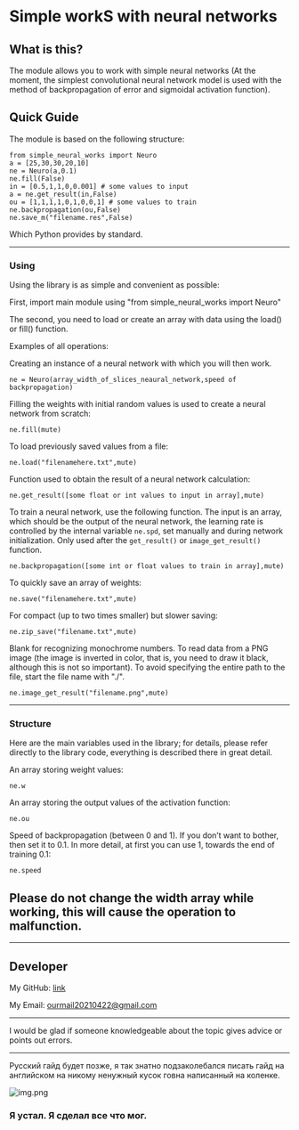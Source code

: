 # Simple workS with neural networks #

## What is this? ##
The module allows you to work with simple neural networks (At the moment, the simplest convolutional neural network model is used with the method of backpropagation of error and sigmoidal activation function).

## Quick Guide ##
The module is based on the following structure:

    
    from simple_neural_works import Neuro
    a = [25,30,30,20,10]
    ne = Neuro(a,0.1)
    ne.fill(False)
    in = [0.5,1,1,0,0.001] # some values to input
    a = ne.get_result(in,False)
    ou = [1,1,1,1,0,1,0,0,1] # some values to train
    ne.backpropagation(ou,False)
    ne.save_m("filename.res",False)
    
    

Which Python provides by standard.


----------


### Using ###


Using the library is as simple and convenient as possible:

First, import main module using "from simple_neural_works import Neuro"

The second, you need to load or create an array with data using the load() or fill() function.

Examples of all operations:

Creating an instance of a neural network with which you will then work.

    ne = Neuro(array_width_of_slices_neaural_network,speed of backpropagation)


Filling the weights with initial random values is used to create a neural network from scratch:

    ne.fill(mute)


To load previously saved values from a file:

    ne.load("filenamehere.txt",mute)
    

Function used to obtain the result of a neural network calculation:

    ne.get_result([some float or int values to input in array],mute)


To train a neural network, use the following function. The input is an array, which should be the output of the neural network, the learning rate is controlled by the internal variable `ne.spd`, set manually and during network initialization. Only used after the `get_result()` or `image_get_result()` function.

    ne.backpropagation([some int or float values to train in array],mute)


To quickly save an array of weights:

    ne.save("filenamehere.txt",mute)


For compact (up to two times smaller) but slower saving:

    ne.zip_save("filename.txt",mute)


Blank for recognizing monochrome numbers. To read data from a PNG image (the image is inverted in color, that is, you need to draw it black, although this is not so important). To avoid specifying the entire path to the file, start the file name with "./".

    ne.image_get_result("filename.png",mute)


----------


### Structure ###

Here are the main variables used in the library; for details, please refer directly to the library code, everything is described there in great detail.

An array storing weight values:
    
    ne.w

An array storing the output values of the activation function:

    ne.ou


Speed of backpropagation (between 0 and 1). If you don’t want to bother, then set it to 0.1. In more detail, at first you can use 1, towards the end of training 0.1:

    ne.speed

Please do not change the width array while working, this will cause the operation to malfunction.
----------

----------

## Developer ##

My GitHub: [link](https://github.com/TwentyOneError)

My Email: ourmail20210422@gmail.com

----------

I would be glad if someone knowledgeable about the topic gives advice or points out errors.

----------

Русский гайд будет позже, я так знатно подзаколебался писать гайд на английском на никому ненужный кусок говна написанный на коленке.

![img.png](https://aif-s3.aif.ru/images/018/907/27e9d88db6e449ff7b17a8f6c890f776.jpg)

### Я устал. Я сделал все что мог. ###